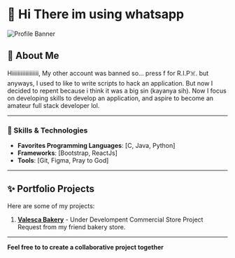 # 👋 Hi There im using whatsapp


![Profile Banner](https://via.placeholder.com/1000x250?text=Welcome+to+My+GitHub+Profile)

## 🚀 About Me  
Hiiiiiiiiiiiiiiiiii, My other account was banned so... press f for R.I.P☠️. but anyways, I used to like to write scripts to hack an application. 
But now I decided to repent because i think it was a big sin (kayanya sih). Now I focus on developing skills to develop an application, and aspire to become an amateur full stack developer lol.

---

### 🔧 Skills & Technologies  
- **Favorites Programming Languages**: [C, Java, Python]  
- **Frameworks**: [Bootstrap, ReactJs]  
- **Tools**: [Git, Figma, Pray to God] 

---

## ✨ Portfolio Projects  
Here are some of my projects:  
1. [**Valesca Bakery**](https://github.com/misterzuko/ValescaBakery) - Under Develompent Commercial Store Project Request from my friend bakery store.  

---

**Feel free to to create a collaborative project together**  
